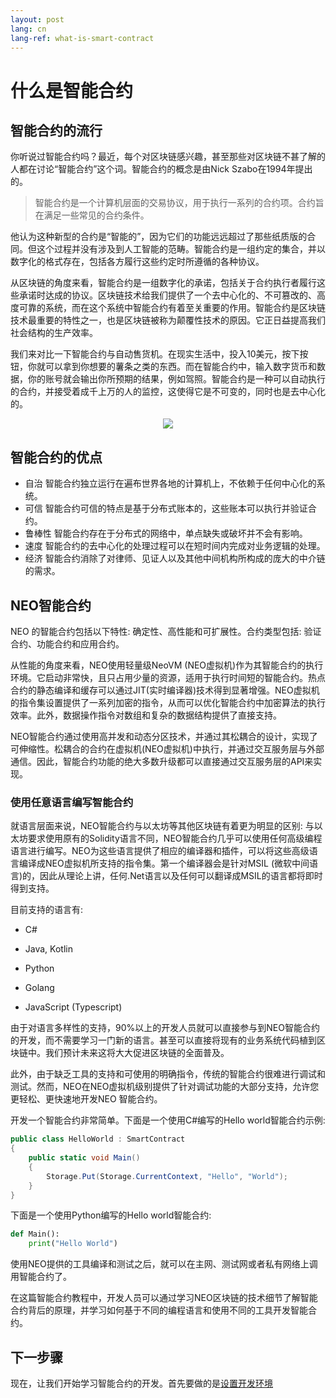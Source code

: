 ```yaml
---
layout: post
lang: cn
lang-ref: what-is-smart-contract
---
```



# 什么是智能合约

## 智能合约的流行

你听说过智能合约吗？最近，每个对区块链感兴趣，甚至那些对区块链不甚了解的人都在讨论“智能合约”这个词。智能合约的概念是由Nick Szabo在1994年提出的。

> 智能合约是一个计算机层面的交易协议，用于执行一系列的合约项。合约旨在满足一些常见的合约条件。

他认为这种新型的合约是“智能的”，因为它们的功能远远超过了那些纸质版的合同。但这个过程并没有涉及到人工智能的范畴。智能合约是一组约定的集合，并以数字化的格式存在，包括各方履行这些约定时所遵循的各种协议。

从区块链的角度来看，智能合约是一组数字化的承诺，包括关于合约执行者履行这些承诺时达成的协议。区块链技术给我们提供了一个去中心化的、不可篡改的、高度可靠的系统，而在这个系统中智能合约有着至关重要的作用。智能合约是区块链技术最重要的特性之一，也是区块链被称为颠覆性技术的原因。它正日益提高我们社会结构的生产效率。

我们来对比一下智能合约与自动售货机。在现实生活中，投入10美元，按下按钮，你就可以拿到你想要的薯条之类的东西。而在智能合约中，输入数字货币和数据，你的账号就会输出你所预期的结果，例如驾照。智能合约是一种可以自动执行的合约，并接受着成千上万的人的监控，这使得它是不可变的，同时也是去中心化的。

<p align="center">
  <img src="./imgs/smart-contracts.png" />
</p>

## 智能合约的优点

- 自治
智能合约独立运行在遍布世界各地的计算机上，不依赖于任何中心化的系统。
- 可信
智能合约可信的特点是基于分布式账本的，这些账本可以执行并验证合约。
- 鲁棒性
智能合约存在于分布式的网络中，单点缺失或破坏并不会有影响。
- 速度
智能合约的去中心化的处理过程可以在短时间内完成对业务逻辑的处理。
- 经济
智能合约消除了对律师、见证人以及其他中间机构所构成的庞大的中介链的需求。

## NEO智能合约

NEO 的智能合约包括以下特性: 确定性、高性能和可扩展性。合约类型包括: 验证合约、功能合约和应用合约。

从性能的角度来看，NEO使用轻量级NeoVM (NEO虚拟机)作为其智能合约的执行环境。它启动非常快，且只占用少量的资源，适用于执行时间短的智能合约。热点合约的静态编译和缓存可以通过JIT(实时编译器)技术得到显著增强。NEO虚拟机的指令集设置提供了一系列加密的指令，从而可以优化智能合约中加密算法的执行效率。此外，数据操作指令对数组和复杂的数据结构提供了直接支持。

NEO智能合约通过使用高并发和动态分区技术，并通过其松耦合的设计，实现了可伸缩性。松耦合的合约在虚拟机(NEO虚拟机)中执行，并通过交互服务层与外部通信。因此，智能合约功能的绝大多数升级都可以直接通过交互服务层的API来实现。

### 使用任意语言编写智能合约
就语言层面来说，NEO智能合约与以太坊等其他区块链有着更为明显的区别: 与以太坊要求使用原有的Solidity语言不同，NEO智能合约几乎可以使用任何高级编程语言进行编写。NEO为这些语言提供了相应的编译器和插件，可以将这些高级语言编译成NEO虚拟机所支持的指令集。第一个编译器会是针对MSIL (微软中间语言)的，因此从理论上讲，任何.Net语言以及任何可以翻译成MSIL的语言都将即时得到支持。

目前支持的语言有:

- C#

- Java, Kotlin

- Python

- Golang

- JavaScript (Typescript)

由于对语言多样性的支持，90%以上的开发人员就可以直接参与到NEO智能合约的开发，而不需要学习一门新的语言。甚至可以直接将现有的业务系统代码植到区块链中。我们预计未来这将大大促进区块链的全面普及。

此外，由于缺乏工具的支持和可使用的明确指令，传统的智能合约很难进行调试和测试。然而，NEO在NEO虚拟机级别提供了针对调试功能的大部分支持，允许您更轻松、更快速地开发NEO 智能合约。

开发一个智能合约非常简单。下面是一个使用C#编写的Hello world智能合约示例:

```c#
public class HelloWorld : SmartContract
{
    public static void Main()
    {
        Storage.Put(Storage.CurrentContext, "Hello", "World");
    }
}
```

下面是一个使用Python编写的Hello world智能合约:

```python
def Main():
    print("Hello World")
```

使用NEO提供的工具编译和测试之后，就可以在主网、测试网或者私有网络上调用智能合约了。

在这篇智能合约教程中，开发人员可以通过学习NEO区块链的技术细节了解智能合约背后的原理，并学习如何基于不同的编程语言和使用不同的工具开发智能合约。

## 下一步骤

现在，让我们开始学习智能合约的开发。首先要做的是[设置开发环境](Development_set_up.md)
